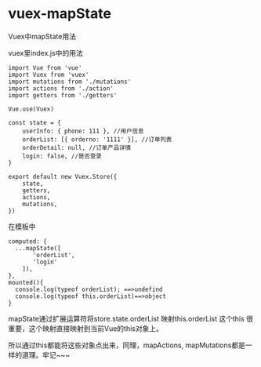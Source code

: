 # vuex-mapState
Vuex中mapState用法

vuex里index.js中的用法

```
import Vue from 'vue'
import Vuex from 'vuex'
import mutations from './mutations'
import actions from './action'
import getters from './getters'

Vue.use(Vuex)

const state = {
    userInfo: { phone: 111 }, //用户信息
    orderList: [{ orderno: '1111' }], //订单列表
    orderDetail: null, //订单产品详情
    login: false, //是否登录
}

export default new Vuex.Store({
    state,
    getters,
    actions,
    mutations,
})
```

在模板中
```
computed: {
  ...mapState([
       'orderList',
       'login'
    ]),
},   
mounted(){  
  console.log(typeof orderList); ==>undefind
  console.log(typeof this.orderList)==>object
}   
```

mapState通过扩展运算符将store.state.orderList 映射this.orderList  这个this 很重要，这个映射直接映射到当前Vue的this对象上。


所以通过this都能将这些对象点出来，同理，mapActions, mapMutations都是一样的道理。牢记~~~
